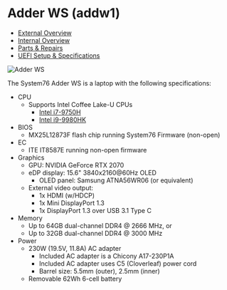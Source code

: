 # Adder WS (addw1)

- [External Overview](./external-overview.md)
- [Internal Overview](./internal-overview.md)
- [Parts & Repairs](./repairs.md)
- [UEFI Setup & Specifications](./setup-specs.md)

![Adder WS](./img/addw1.png)

The System76 Adder WS is a laptop with the following specifications:

- CPU
    - Supports Intel Coffee Lake-U CPUs
        - [Intel i7-9750H](https://ark.intel.com/content/www/us/en/ark/products/191045/intel-core-i7-9750h-processor-12m-cache-up-to-4-50-ghz.html)
        - [Intel i9-9980HK](https://ark.intel.com/content/www/us/en/ark/products/192990/intel-core-i9-9980hk-processor-16m-cache-up-to-5-00-ghz.html)
- BIOS
    - MX25L12873F flash chip running System76 Firmware (non-open)
- EC
    - ITE IT8587E running non-open firmware
- Graphics
    - GPU: NVIDIA GeForce RTX 2070
    - eDP display: 15.6" 3840x2160@60Hz OLED
        - OLED panel: Samsung ATNA56WR06 (or equivalent)
    - External video output:
        - 1x HDMI (w/HDCP)
        - 1x Mini DisplayPort 1.3
        - 1x DisplayPort 1.3 over USB 3.1 Type C
- Memory
    - Up to 64GB dual-channel DDR4 @ 2666 MHz, or
    - Up to 32GB dual-channel DDR4 @ 3000 MHz
- Power
    - 230W (19.5V, 11.8A) AC adapter
        - Included AC adapter is a Chicony A17-230P1A
        - Included AC adapter uses C5 (Cloverleaf) power cord
        - Barrel size: 5.5mm (outer), 2.5mm (inner)
    - Removable 62Wh 6-cell battery
